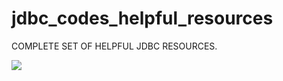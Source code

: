 # jdbc_codes_helpful_resources


COMPLETE SET OF HELPFUL JDBC RESOURCES.


![](https://avaldes.com/wp-content/uploads/2014/11/Java.png)

